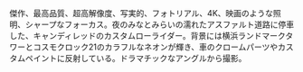 傑作、最高品質、超高解像度、写実的、フォトリアル、4K、映画のような照明、シャープなフォーカス。夜のみなとみらいの濡れたアスファルト道路に停車した、キャンディレッドのカスタムローライダー。背景には横浜ランドマークタワーとコスモクロック21のカラフルなネオンが輝き、車のクロームパーツやカスタムペイントに反射している。ドラマチックなアングルから撮影。